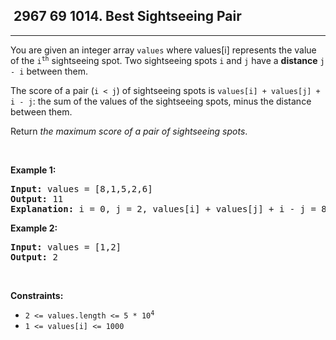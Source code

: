 <h2> 2967 69
1014. Best Sightseeing Pair</h2><hr><div><p>You are given an integer array <code>values</code> where values[i] represents the value of the <code>i<sup>th</sup></code> sightseeing spot. Two sightseeing spots <code>i</code> and <code>j</code> have a <strong>distance</strong> <code>j - i</code> between them.</p>

<p>The score of a pair (<code>i &lt; j</code>) of sightseeing spots is <code>values[i] + values[j] + i - j</code>: the sum of the values of the sightseeing spots, minus the distance between them.</p>

<p>Return <em>the maximum score of a pair of sightseeing spots</em>.</p>

<p>&nbsp;</p>
<p><strong class="example">Example 1:</strong></p>

<pre><strong>Input:</strong> values = [8,1,5,2,6]
<strong>Output:</strong> 11
<strong>Explanation:</strong> i = 0, j = 2, values[i] + values[j] + i - j = 8 + 5 + 0 - 2 = 11
</pre>

<p><strong class="example">Example 2:</strong></p>

<pre><strong>Input:</strong> values = [1,2]
<strong>Output:</strong> 2
</pre>

<p>&nbsp;</p>
<p><strong>Constraints:</strong></p>

<ul>
	<li><code>2 &lt;= values.length &lt;= 5 * 10<sup>4</sup></code></li>
	<li><code>1 &lt;= values[i] &lt;= 1000</code></li>
</ul>
</div>